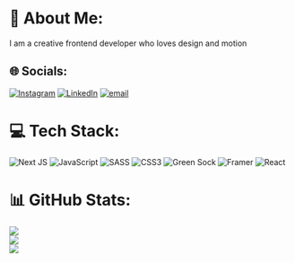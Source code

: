 # 💫 About Me:
I am a creative frontend developer who loves design and motion


## 🌐 Socials:
[![Instagram](https://img.shields.io/badge/Instagram-%23E4405F.svg?logo=Instagram&logoColor=white)](https://instagram.com/https://www.instagram.com/rushikeshmahajann/) [![LinkedIn](https://img.shields.io/badge/LinkedIn-%230077B5.svg?logo=linkedin&logoColor=white)](https://linkedin.com/in/https://www.linkedin.com/in/rushikesh-mahajan-53235031a/) [![email](https://img.shields.io/badge/Email-D14836?logo=gmail&logoColor=white)](mailto:rushikeshmahajan033@gmail.com) 

# 💻 Tech Stack:
![Next JS](https://img.shields.io/badge/Next-black?style=for-the-badge&logo=next.js&logoColor=white) ![JavaScript](https://img.shields.io/badge/javascript-%23323330.svg?style=for-the-badge&logo=javascript&logoColor=%23F7DF1E) ![SASS](https://img.shields.io/badge/SASS-hotpink.svg?style=for-the-badge&logo=SASS&logoColor=white) ![CSS3](https://img.shields.io/badge/css3-%231572B6.svg?style=for-the-badge&logo=css3&logoColor=white) ![Green Sock](https://img.shields.io/badge/green%20sock-88CE02?style=for-the-badge&logo=greensock&logoColor=white) ![Framer](https://img.shields.io/badge/Framer-black?style=for-the-badge&logo=framer&logoColor=blue) ![React](https://img.shields.io/badge/react-%2320232a.svg?style=for-the-badge&logo=react&logoColor=%2361DAFB)
# 📊 GitHub Stats:
![](https://github-readme-stats.vercel.app/api?username=rushikeshmahajann&theme=github_dark&hide_border=true&include_all_commits=true&count_private=true)<br/>
![](https://nirzak-streak-stats.vercel.app/?user=rushikeshmahajann&theme=github_dark&hide_border=true)<br/>
![](https://github-readme-stats.vercel.app/api/top-langs/?username=rushikeshmahajann&theme=github_dark&hide_border=true&include_all_commits=true&count_private=true&layout=compact)

<!-- Proudly created with GPRM ( https://gprm.itsvg.in ) -->
